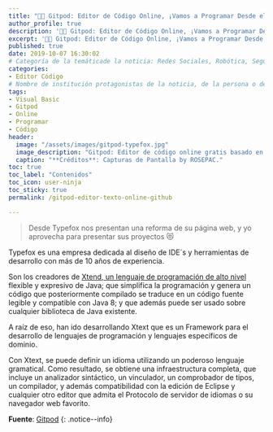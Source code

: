 ```yaml
---
title: "👩‍💻 Gitpod: Editor de Código Online, ¡Vamos a Programar Desde el Navegador!"
author_profile: true
description: '👩‍💻 Gitpod: Editor de Código Online, ¡Vamos a Programar Desde el Navegador!'
excerpt: '👩‍💻 Gitpod: Editor de Código Online, ¡Vamos a Programar Desde el Navegador!'
published: true
date: 2019-10-07 16:30:02
# Categoría de la temáticade la noticia: Redes Sociales, Robótica, Seguridad Informática, Software, SDK Multiplataforma, Educación, Genética
categories:
- Editor Código
# Nombre de institución protagonistas de la noticia, de la persona o del software, sistema o SDK.
tags:
- Visual Basic
- Gitpod
- Online
- Programar
- Código
header:
  image: "/assets/images/gitpod-typefox.jpg"
  image_description: "Gitpod: Editor de código online gratis basado en Visual Basic \ Visto en Ciberninjas"
  caption: "**Créditos**: Capturas de Pantalla by ROSEPAC."
toc: true
toc_label: "Contenidos"
toc_icon: user-ninja
toc_sticky: true
permalink: /gitpod-editor-texto-online-github

---
```


> Desde Typefox nos presentan una reforma de su página web, y yo aprovecha para presentar sus proyectos 😻

Typefox es una empresa dedicada al diseño de IDE´s y herramientas de desarrollo con más de 10 años de experiencia. 

Son los creadores de [Xtend, un lenguaje de programación de alto nivel](/glosario/xtend/) flexible y expresivo de Java; que simplifica la programación y genera un código que posteriormente compilado se traduce en un código fuente legible y compatible con Java 8; y que además puede ser usado sobre cualquier biblioteca de Java existente.

A raíz de eso, han ido desarrollando Xtext que es un Framework para el desarrollo de lenguajes de programación y lenguajes específicos de dominio.
<!-- https://www.eclipse.org/Xtext/#intro-quotes , https://www.eclipse.org/Xtext/documentation/index.html -->

Con Xtext, se puede definir un idioma utilizando un poderoso lenguaje gramatical. Como resultado, se obtiene una infraestructura completa, que incluye un analizador sintáctico, un vinculador, un comprobador de tipos, un compilador, y además compatibilidad con la edición de Eclipse y cualquier otro editor que admita el Protocolo de servidor de idiomas o su navegador web favorito.   

**Fuente**: [Gitpod](https://www.gitpod.io "Página web oficial del proyecto gitpod, theia y Typefox.io")
{: .notice--info}
